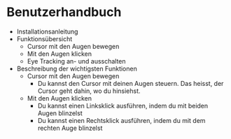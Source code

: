 # Benutzerhandbuch
* Installationsanleitung
* Funktionsübersicht
    * Cursor mit den Augen bewegen
    * Mit den Augen klicken
    * Eye Tracking an- und ausschalten
* Beschreibung der wichtigsten Funktionen
    * Cursor mit den Augen bewegen
        * Du kannst den Cursor mit deinen Augen steuern. Das heisst, der Cursor geht dahin, wo du hinsiehst.
    * Mit den Augen klicken
        * Du kannst einen Linksklick ausführen, indem du mit beiden Augen blinzelst
        * Du kannst einen Rechtsklick ausführen, indem du mit dem rechten Auge blinzelst